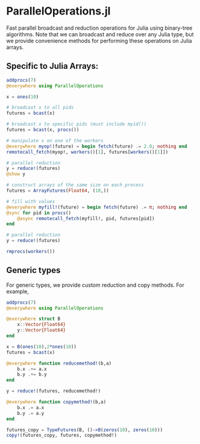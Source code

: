 # ParallelOperations.jl
Fast parallel broadcast and reduction operations for Julia using binary-tree algorithms.  Note that
we can broadcast and reduce over any Julia type, but we provide convenience methods for performing
these operations on Julia arrays.

## Specific to Julia Arrays:

```julia
addprocs(7)
@everywhere using ParallelOperations

x = ones(10)

# broadcast x to all pids
futures = bcast(x)

# broadcast x to specific pids (must include myid())
futures = bcast(x, procs())

# manipulate x on one of the workers
@everywhere myop!(future) = begin fetch(future) .= 2.0; nothing end
remotecall_fetch(myop!, workers()[1], futures[workers()[1]])

# parallel reduction
y = reduce!(futures)
@show y

# construct arrays of the same size on each process
futures = ArrayFutures(Float64, (10,))

# fill with values
@everywhere myfill!(future) = begin fetch(future) .= π; nothing end
@sync for pid in procs()
    @async remotecall_fetch(myfill!, pid, futures[pid])
end

# parallel reduction
y = reduce!(futures)

rmprocs(workers())
```

## Generic types
For generic types, we provide custom reduction and copy methods.  For example,
```julia
addprocs(7)
@everywhere using ParallelOperations

@everywhere struct B
	x::Vector{Float64}
	y::Vector{Float64}
end

x = B(ones(10),2*ones(10))
futures = bcast(x)

@everywhere function reducemethod!(b,a)
	b.x .+= a.x
	b.y .+= b.y
end

y = reduce!(futures, reducemethod!)

@everywhere function copymethod!(b,a)
	b.x .= a.x
	b.y .= a.y
end

futures_copy = TypeFutures(B, ()->B(zeros(10), zeros(10)))
copy!(futures_copy, futures, copymethod!)

```
